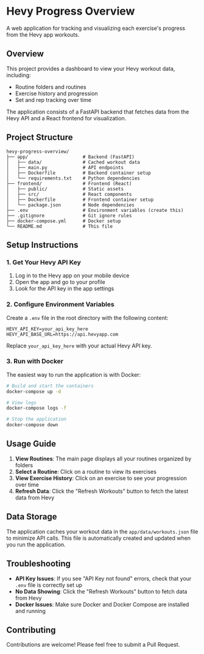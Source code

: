 # Hevy Progress Overview

A web application for tracking and visualizing each exercise's progress from the Hevy app workouts.

## Overview

This project provides a dashboard to view your Hevy workout data, including:
- Routine folders and routines
- Exercise history and progression
- Set and rep tracking over time

The application consists of a FastAPI backend that fetches data from the Hevy API and a React frontend for visualization.

## Project Structure

```
hevy-progress-overview/
├── app/                    # Backend (FastAPI)
│   ├── data/               # Cached workout data
│   ├── main.py             # API endpoints
│   ├── Dockerfile          # Backend container setup
│   └── requirements.txt    # Python dependencies
├── frontend/               # Frontend (React)
│   ├── public/             # Static assets
│   ├── src/                # React components
│   ├── Dockerfile          # Frontend container setup
│   └── package.json        # Node dependencies
├── .env                    # Environment variables (create this)
├── .gitignore              # Git ignore rules
├── docker-compose.yml      # Docker setup
└── README.md               # This file
```

## Setup Instructions

### 1. Get Your Hevy API Key

1. Log in to the Hevy app on your mobile device
2. Open the app and go to your profile
3. Look for the API key in the app settings

### 2. Configure Environment Variables

Create a `.env` file in the root directory with the following content:

```
HEVY_API_KEY=your_api_key_here
HEVY_API_BASE_URL=https://api.hevyapp.com
```

Replace `your_api_key_here` with your actual Hevy API key.

### 3. Run with Docker

The easiest way to run the application is with Docker:

```bash
# Build and start the containers
docker-compose up -d

# View logs
docker-compose logs -f

# Stop the application
docker-compose down
```

## Usage Guide

1. **View Routines**: The main page displays all your routines organized by folders
2. **Select a Routine**: Click on a routine to view its exercises
3. **View Exercise History**: Click on an exercise to see your progression over time
4. **Refresh Data**: Click the "Refresh Workouts" button to fetch the latest data from Hevy

## Data Storage

The application caches your workout data in the `app/data/workouts.json` file to minimize API calls. This file is automatically created and updated when you run the application.

## Troubleshooting

- **API Key Issues**: If you see "API Key not found" errors, check that your `.env` file is correctly set up
- **No Data Showing**: Click the "Refresh Workouts" button to fetch data from Hevy
- **Docker Issues**: Make sure Docker and Docker Compose are installed and running

## Contributing

Contributions are welcome! Please feel free to submit a Pull Request.
